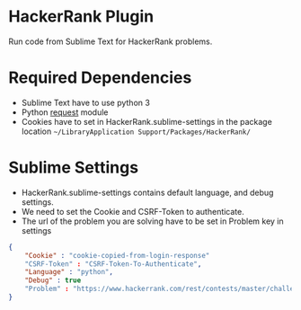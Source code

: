 # HackerRank Plugin
Run code from Sublime Text for HackerRank problems.  

# Required Dependencies

* Sublime Text have to use python 3
* Python [request](https://github.com/kennethreitz/requests) module
* Cookies have to set in HackerRank.sublime-settings in the package location `~/LibraryApplication Support/Packages/HackerRank/`


# Sublime Settings

* HackerRank.sublime-settings contains default language, and debug settings.
* We need to set the Cookie and CSRF-Token to authenticate.
* The url of the problem you are solving have to be set in Problem key in settings

```json
{
	"Cookie" : "cookie-copied-from-login-response"
	"CSRF-Token" : "CSRF-Token-To-Authenticate",
	"Language" : "python",
	"Debug" : true
	"Problem" : "https://www.hackerrank.com/rest/contests/master/challenges/simple-array-sum/compile_tests"	
}
```